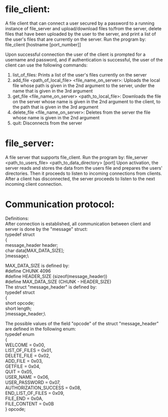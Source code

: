 # file_client:
A file client that can connect a user secured by a password to a running instance of file_server and upload/download files 
to/from the server, delete files that have been uploaded by the user to the server, and print a list of the user's files that are 
currently on the server.
Run the program by: file_client [hostname [port_number]]

Upon successful connection the user of the client is prompted for a username and password, and if authentication is successful, 
the user of the client can use the following commands:

1. list_of_files:
Prints a list of the user's files currently on the server
2. add_file <path_of_local_file> <file_name_on_server>:
Uploads the local file whose path is given in the 2nd argument to the server, under the name that is given in the 3rd argument
3. get_file <file_name_on_server> <path_to_local_file>:
Downloads the file on the server whose name is given in the 2nd argument to the client, to the path that is given in the 3rd argument
4. delete_file <file_name_on_server>:
Deletes from the server the file whose name is given in the 2nd argument
5. quit:
Disconnects from the server

# file_server:
A file server that supports file_client.
Run the program by: file_server <path_to_users_file> <path_to_data_directory> [port]
Upon activation, the server reads and stores the data from the users file and prepares the users' 
directories. Then it proceeds to listen to incoming connections from clients. After a client has disconnected, 
the server proceeds to listen to the next incoming client connection.

# Communication protocol:
Definitions:\
After connection is established, all communication between client and server is done by the "message" struct:\
typedef struct\
{\
message_header header;\
char data[MAX_DATA_SIZE];\
}message;\

MAX_DATA_SIZE is defined by:\
#define CHUNK 4096\
#define HEADER_SIZE (sizeof(message_header))\
#define MAX_DATA_SIZE (CHUNK - HEADER_SIZE)\
The struct "message_header" is defined by:\
typedef struct\
{\
short opcode;\
short length;\
}message_header;\

The possible values of the field "opcode" of the struct "message_header" are defined in the following enum:\
typedef enum\
{\
WELCOME = 0x00,\
LIST_OF_FILES = 0x01,\
DELETE_FILE = 0x02,\
ADD_FILE = 0x03,\
GETFILE = 0x04,\
QUIT = 0x05,\
USER_NAME = 0x06,\
USER_PASSWORD = 0x07,\
AUTHORIZATION_SUCCESS = 0x08,\
END_LIST_OF_FILES = 0x09,\
FILE_END = 0x0A,\
FILE_CONTENT = 0x0B\
} opcode;
